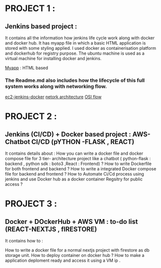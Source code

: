 # PROJECT 1 : 

## Jenkins based project : 

It contains all the information how jenkins life cycle work along with docker and docker hub.
It has myapp file in which a basic HTML application is stored with some styling applied.
I used docker as containerisation platform and dockerhub for registry purpose.
The ubuntu machine is used as a virtual machine for installing docker and jenkins.

[Myapp](https://github.com/kashishver-ma/Cloud-learnings/tree/main/myapp) : HTML based

### The Readme.md also includes how the lifecycle of this full system works along with networking flow.
[ec2-jenkins-docker](https://github.com/kashishver-ma/Cloud-learnings/blob/main/myapp/ec2-jenkins-docker-guide.md)
[netork architecture](https://github.com/kashishver-ma/Cloud-learnings/blob/main/myapp/ec2-traffic-flow-guide.md)
[OSI flow](https://github.com/kashishver-ma/Cloud-learnings/blob/main/myapp/osi-model-ec2-jenkins-docker.md)


# PROJECT 2 :

## Jenkins (CI/CD) + Docker  based project :  AWS-Chatbot CI/CD (pYTHON -FLASK , REACT)

It contains details about  :
How you can write a docker file and docker compose file for 3 tier- architecture project like a chatbot ( python-flask : backend , python sdk : boto3  ,React : Frontend) ? 
How to write Dockerfile for both frontend and backend ?
How to write a integrated Docker compose file for backend and frontend ?
How to Automate Ci/Cd process using jenkins and use Docker hub as a docker container Regsitry for public access ?

# PROJECT 3 :

## Docker + DOckerHub + AWS VM : to-do list  (REACT-NEXTJS , fIRESTORE)

It contains how to :

How to write a docker file for a normal nextjs project with firestore as db storage unit.
How to deploy container on docker hub ? 
How to make a application deploment ready and access it using a VM ip .






